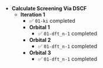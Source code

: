 - **Calculate Screening Via DSCF**
  - **Iteration 1**
    - ✅ `01-ki` completed  
    - **Orbital 1**
      - ✅ `01-dft_n-1` completed  
    - **Orbital 2**
      - ✅ `01-dft_n-1` completed  
    - **Orbital 3**
      - ✅ `01-dft_n-1` completed  
